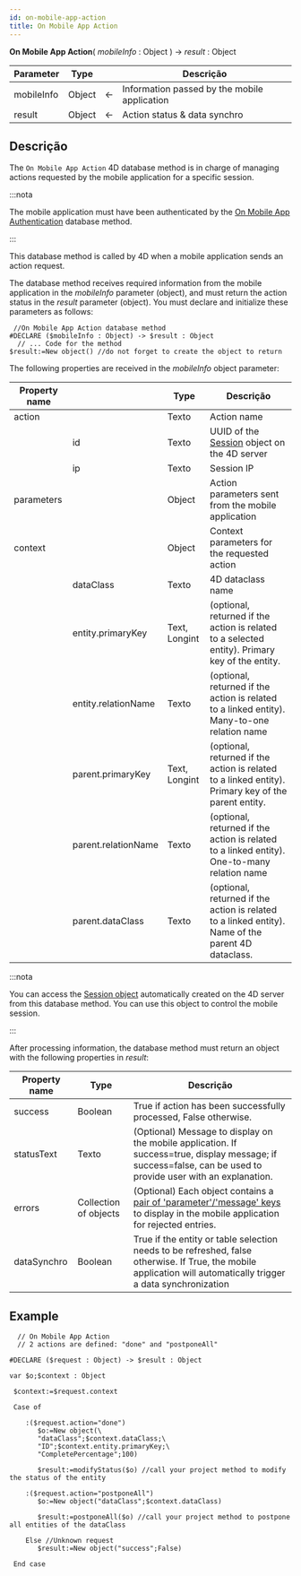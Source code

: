 ```yaml
---
id: on-mobile-app-action
title: On Mobile App Action
---
```


**On Mobile App Action**( *mobileInfo* : Object ) -> *result* : Object

| Parameter  | Type   |    | Descrição                                    |
| ---------- | ------ | -- | -------------------------------------------- |
| mobileInfo | Object | <- | Information passed by the mobile application |
| result     | Object | <- | Action status & data synchro                 |


## Descrição

The `On Mobile App Action` 4D database method is in charge of managing actions requested by the mobile application for a specific session.

:::nota

The mobile application must have been authenticated by the [On Mobile App Authentication](on-mobile-app-authentication.md) database method.

:::

This database method is called by 4D when a mobile application sends an action request.

The database method receives required information from the mobile application in the *mobileInfo* parameter (object), and must return the action status in the *result* parameter (object). You must declare and initialize these parameters as follows:

```4d
 //On Mobile App Action database method
#DECLARE ($mobileInfo : Object) -> $result : Object
  // ... Code for the method
$result:=New object() //do not forget to create the object to return
```

The following properties are received in the *mobileInfo* object parameter:


| Property name |                     | Type          | Descrição                                                                                           |
| ------------- | ------------------- | ------------- | --------------------------------------------------------------------------------------------------- |
| action        |                     | Texto         | Action name                                                                                         |
|               | id                  | Texto         | UUID of the [Session](https://developer.4d.com/docs/API/SessionClass.html) object on the 4D server  |
|               | ip                  | Texto         | Session IP                                                                                          |
| parameters    |                     | Object        | Action parameters sent from the mobile application                                                  |
| context       |                     | Object        | Context parameters for the requested action                                                         |
|               | dataClass           | Texto         | 4D dataclass name                                                                                   |
|               | entity.primaryKey   | Text, Longint | (optional, returned if the action is related to a selected entity). Primary key of the entity.      |
|               | entity.relationName | Texto         | (optional, returned if the action is related to a linked entity). Many-to-one relation name         |
|               | parent.primaryKey   | Text, Longint | (optional, returned if the action is related to a linked entity). Primary key of the parent entity. |
|               | parent.relationName | Texto         | (optional, returned if the action is related to a linked entity). One-to-many relation name         |
|               | parent.dataClass    | Texto         | (optional, returned if the action is related to a linked entity). Name of the parent 4D dataclass.  |

:::nota

You can access the [Session object](https://developer.4d.com/docs/API/SessionClass.html) automatically created on the 4D server from this database method. You can use this object to control the mobile session.

:::

After processing information, the database method must return an object with the following properties in *result*:

| Property name | Type                  | Descrição                                                                                                                                                                                         |
| ------------- | --------------------- | ------------------------------------------------------------------------------------------------------------------------------------------------------------------------------------------------- |
| success       | Boolean               | True if action has been successfully processed, False otherwise.                                                                                                                                  |
| statusText    | Texto                 | (Optional) Message to display on the mobile application. If success=true, display message; if success=false, can be used to provide user with an explanation.                                     |
| errors        | Collection of objects | (Optional) Each object contains a [pair of 'parameter'/'message' keys](../project-definition/actions#update-pending-tasks-that-failed) to display in the mobile application for rejected entries. |
| dataSynchro   | Boolean               | True if the entity or table selection needs to be refreshed, false otherwise. If True, the mobile application will automatically trigger a data synchronization                                   |

## Example

```4d
  // On Mobile App Action
  // 2 actions are defined: "done" and "postponeAll"

#DECLARE ($request : Object) -> $result : Object

var $o;$context : Object

 $context:=$request.context

 Case of

    :($request.action="done")
       $o:=New object(\
       "dataClass";$context.dataClass;\
       "ID";$context.entity.primaryKey;\
       "CompletePercentage";100)

       $result:=modifyStatus($o) //call your project method to modify the status of the entity

    :($request.action="postponeAll")
       $o:=New object("dataClass";$context.dataClass)

       $result:=postponeAll($o) //call your project method to postpone all entities of the dataClass

    Else //Unknown request
       $result:=New object("success";False)

 End case

 ```